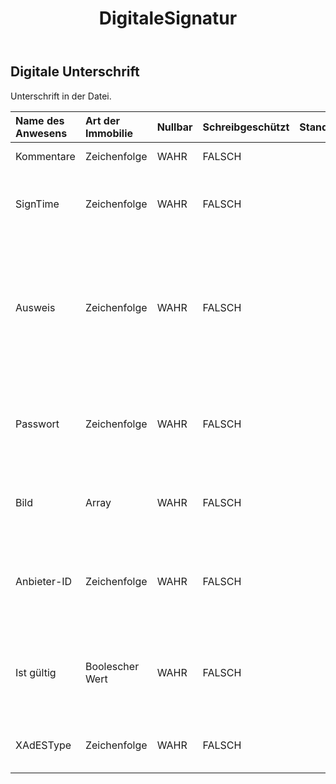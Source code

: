 ﻿---
title: DigitaleSignatur
second_title: Aspose.Cells Cloud Documen
type: docs
url: /de/specification/model/digitalsignature/
description: "Aspose.Cells Cloud-Modellspezifikation: DigitalSignature. Bearbeiten Sie mühelos Excel und andere Tabellenkalkulationsdokumente mit Funktionen wie Öffnen, Generieren, Bearbeiten, Teilen, Zusammenführen, Vergleichen und Konvertieren"
weight: 50
---
## **Digitale Unterschrift**

 Unterschrift in der Datei.

| Name des Anwesens| Art der Immobilie| Nullbar| Schreibgeschützt| Standardwert| Beschreibung|
|:- |:- |:- |:- |:- |:- |
| Kommentare| Zeichenfolge| WAHR| FALSCH|| Der Zweck der Unterschrift.|
| SignTime| Zeichenfolge| WAHR| FALSCH|| Der Zeitpunkt, zu dem das Dokument unterzeichnet wurde.|
| Ausweis| Zeichenfolge| WAHR| FALSCH|| Gibt eine GUID an, die mit der GUID der im Dokumentinhalt gespeicherten Signaturzeile abgeglichen werden kann. Der Standardwert ist Empty (alle Nullen) Guid.|
| Passwort| Zeichenfolge| WAHR| FALSCH|| Gibt den Text der tatsächlichen Signatur in der digitalen Signatur an. Der Standardwert ist Leer.|
| Bild|Array<Byte> | WAHR| FALSCH|| Gibt ein Bild für die digitale Signatur an. Der Standardwert ist null.|
| Anbieter-ID| Zeichenfolge| WAHR| FALSCH|| Gibt die Klassen-ID des Signaturanbieters an. Der Standardwert ist Empty (alle Nullen) Guid.|
| Ist gültig| Boolescher Wert| WAHR| FALSCH||Wenn diese digitale Signatur gültig ist und das Dokument nicht manipuliert wurde, ist dieser Wert wahr.|
| XAdESType| Zeichenfolge| WAHR| FALSCH|| XAdES-Typ. Der Standardwert ist „Keine“ (XAdES ist deaktiviert).|

